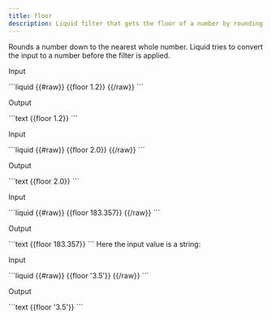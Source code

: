 ```yaml
---
title: floor
description: Liquid filter that gets the floor of a number by rounding down to the nearest integer.
---
```

Rounds a number down to the nearest whole number. Liquid tries to convert the input to a number before the filter is applied.
<p class="code-label">Input</p>
```liquid
{{#raw}}
{{floor 1.2}}
{{/raw}}
```
<p class="code-label">Output</p>
```text
{{floor 1.2}}
```
<p class="code-label">Input</p>
```liquid
{{#raw}}
{{floor 2.0}}
{{/raw}}
```
<p class="code-label">Output</p>
```text
{{floor 2.0}}
```
<p class="code-label">Input</p>
```liquid
{{#raw}}
{{floor 183.357}}
{{/raw}}
```
<p class="code-label">Output</p>
```text
{{floor 183.357}}
```
Here the input value is a string:
<p class="code-label">Input</p>
```liquid
{{#raw}}
{{floor '3.5'}}
{{/raw}}
```
<p class="code-label">Output</p>
```text
{{floor '3.5'}}
```